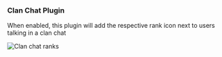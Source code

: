 ### Clan Chat Plugin
When enabled, this plugin will add the respective rank icon next to users talking in a clan chat  

![Clan chat ranks](https://i.imgur.com/xbkFGKC.png)